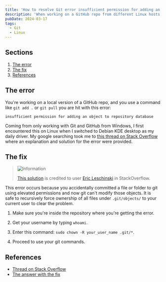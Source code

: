 ```yaml
---
title: 'How to resolve Git error insufficient permission for adding an object to repository database'
description: 'When working on a GitHub repo from different Linux hosts, I encountered an "insufficient permission" error when using git commands. Here is the solution that worked for me from StackOverflow.'
pubDate: 2024-03-17
tags:
  - Git
  - Linux
---
```


## Sections

1. [The error](#error)
2. [The fix](#fix)
3. [References](#ref)

<div id='error'/>

## The error

You're working on a local version of a GitHub repo, and you use a command like `git add .` or `git pull` you are hit with this error:

```
insufficient permission for adding an object to repository database
```

Coming from only working with Git and GitHub from Windows, I first encountered this on Linux when I switched to Debian KDE desktop as my daily driver. My google searching took me to <a href="https://stackoverflow.com/questions/18324279/github-error-insufficient-permission-for-adding-an-object-to-repository-databas" target="_blank">this thread on Stack Overflow</a> where an explanation and solution for the error were provided.

<div id='fix'/>

## The fix

> <img src="/assets/info.svg" class="info" loading="lazy" decoding="async" alt="Information">
>
> <a href="https://stackoverflow.com/a/26137707" target="_blank">This solution</a> is credited to user <a href="https://stackoverflow.com/users/445131/eric-leschinski" target="_blank">Eric Leschinski</a> in StackOverflow.

This error occurs because you accidentally committed a file or folder to git using elevated permissions and now git can't modify those objects. It is safe to recursively force ownership of all files under `.git/objects/` to your current user to clear the problem.

1. Make sure you're inside the repository where you're getting the error.

2. Get your username by typing `whoami`.

3. Enter this command: `sudo chown -R your_user_name .git/*`.

4. Proceed to use your git commands.

<div id='ref'/>

## References

- <a href="https://stackoverflow.com/questions/18324279/github-error-insufficient-permission-for-adding-an-object-to-repository-databas" target="_blank">Thread on Stack Overflow</a>
- <a href="https://stackoverflow.com/a/26137707" target="_blank">The answer with the fix</a>
